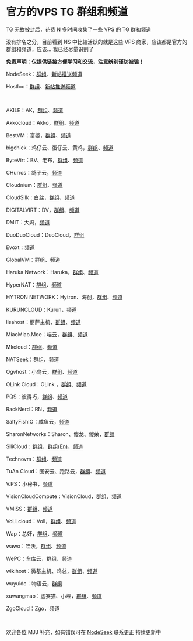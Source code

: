 # 官方的VPS TG 群组和频道

TG 无故被封后，花费 N 多时间收集了一些 VPS 的 TG 群和频道

没有排名之分，目前看到 NS 中比较活跃的就是这些 VPS 商家，应该都是官方的群组和频道，应该... 我已经尽量识别了

**免责声明：仅提供链接方便学习和交流，注意辨别谨防被骗！**

NodeSeek：[群组](https://t.me/nodeseekg)、[新帖推送频道](https://t.me/nodeseekc)

Hostloc：[群组](https://t.me/myhostloc)、[新帖推送频道](https://t.me/hostloc2tg)

<br>

AKILE：AK，[群组](https://t.me/akileChat)、[频道](https://t.me/akile_notice)

Akkocloud：Akko，[群组](https://t.me/+nLlZwbyDnsIxZjU1)、[频道](https://t.me/AkkocloudChannel)

BestVM：富婆，[群组](https://t.me/BestVmTalk)、[频道](https://t.me/BestVmCloud)

bigchick：鸡仔云、蛋仔云、黄鸡，[群组](https://t.me/big_chick)、[频道](https://t.me/bigchick666)

ByteVirt：BV、老布，[群组](https://t.me/bytevirtchat)、[频道](https://t.me/bytevirt)

CHurros：鸽子云，[频道](https://t.me/churros789)

Cloudnium：[群组](https://t.me/Cloudnium_Group)、[频道](https://t.me/Cloudnium_Info)

CloudSilk：白丝，[群组](https://t.me/+VHZLKELTQyzPNgOV)、[频道](https://t.me/bestidc)

DIGITALVIRT：DV，[群组](https://t.me/DigitalVirtLLC)、[频道](https://t.me/DigitalVirtLLC)

DMIT：大妈，[频道](https://t.me/DMIT_INC)

DuoDuoCloud：DuoCloud，[群组](https://t.me/duocloud)

Evoxt：[频道](https://t.me/evoxt)

GlobalVM：[群组](https://t.me/globalvm_chat)、[频道](https://t.me/globalvm_notification)

Haruka Network：Haruka，[群组](https://t.me/harukacloud)、[频道](https://t.me/harukanoc)

HyperNAT：[群组](https://t.me/+mhRVjGZ57hs5OGM1)、[频道](https://t.me/hypernat_channel)

HYTRON NETWORK：Hytron、海创，[群组](https://t.me/hytrongroup)、[频道](https://t.me/hytronnoc)

KURUNCLOUD：Kurun，[频道](https://t.me/KURUNFAN)

lisahost：丽萨主机，[群组](https://t.me/lisahost_chat)、[频道](https://t.me/lisahost_channel)

MiaoMiao.Moe：喵云，[群组](https://t.me/miaomiaomoe)、[频道](https://t.me/miaomiaomoe_notice)

Mkcloud：[群组](https://t.me/mkcloudchat)、[频道](https://t.me/mkcloudnotice)

NATSeek：[群组](https://t.me/NATSeek_CN_group)、[频道](https://t.me/NATSeek_NewsBoard)

Ogvhost：小鸟云，[群组](https://t.me/Ogvhost)、[频道](https://t.me/ogvhost_channel)

OLink Cloud：OLink ，[群组](https://t.me/olinkcloudchat)、[频道](https://t.me/olinkcloud)

PQS：彼得巧，[群组](https://t.me/mjjtw)、[频道](https://t.me/pqsnews)

RackNerd：RN，[频道](https://t.me/racknerd_promo)

SaltyFishIO：咸鱼云，[频道](https://t.me/SaltyFishIO)

SharonNetworks：Sharon、傻龙、傻荣，[群组](https://t.me/SharonNetworks)

SiliCloud：[群组](https://t.me/SiliCloudChat)、[群组(En)](https://t.me/SiliconCloud)、[频道](https://t.me/silicloud)

Technovm：[群组](https://t.me/TechnoVM111)、[频道](https://t.me/TechnovmCH)

TuAn Cloud：图安云、跑路云，[群组](https://t.me/TuAnCloud)、[频道](https://t.me/TuAn_Notify)

V.PS：小秘书，[频道](https://t.me/v_ps_channel)

VisionCloudCompute：VisionCloud，[群组](https://t.me/visioncloudchat)、[频道](https://t.me/visioncloud_notification)

VMISS：[群组](https://t.me/vmisscom)、[频道](https://t.me/vmiss_com)

VoLLcloud：Voll，[群组](https://t.me/+qd1cAow6oZxhNGU1)、[频道](https://t.me/vollcloudcom)

Wap：总奸，[群组](https://t.me/wap_group)、[频道](https://t.me/wap_ac)

wawo：哇沃，[群组](https://t.me/+u9Yx6BsEz9wxZDA1)、[频道](https://t.me/wawowiki)

WePC：车库云，[群组](https://t.me/AUwepc)、[频道](https://t.me/WePC_AU)

wikihost：微基主机、鸡总，[群组](https://t.me/network50_chat)、[频道](https://t.me/network00000)

wuyuidc：物语云，[群组](https://t.me/wuyuidc)

xuwangmao：虚妄猫、小埋，[群组](https://t.me/xuwangmao)、[频道](https://t.me/kuaileceshi2)

ZgoCloud：Zgo，[频道](https://t.me/zgocloudchannel)

<br>

欢迎各位 MJJ 补充，如有错误可在 [NodeSeek](https://www.nodeseek.com/post-55637-1) 联系更正
持续更新中
